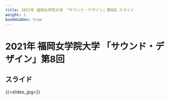 ```yaml
---
title: 2021年 福岡女学院大学 「サウンド・デザイン」第8回 スライド
weight: 1
bookHidden: true
---
```


# 2021年 福岡女学院大学 「サウンド・デザイン」第8回

## スライド

{{<slides_jpg>}}